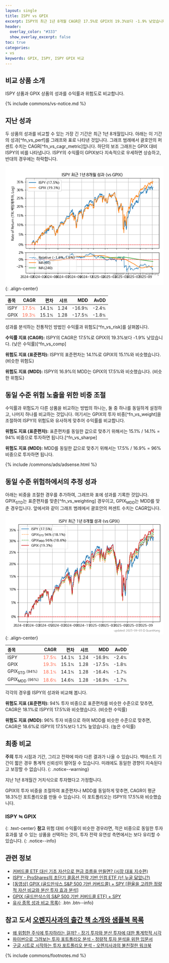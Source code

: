 ```yaml
---
layout: single
title: ISPY vs GPIX
excerpt: ISPY의 최근 1년 8개월 CAGR은 17.5%로 GPIX의 19.3%보다 -1.9% 낮았습니다.
header:
  overlay_color: "#333"
  show_overlay_excerpt: false
toc: true
categories:
- vs
keywords: GPIX, ISPY, ISPY GPIX 비교
---
```


## 비교 상품 소개


ISPY 상품과 GPIX 상품의 성과를 수익률과 위험도로 비교합니다.





{% include commons/vs-notice.md %}

## 지난 성과

두 상품의 성과를 비교할 수 있는 가장 긴 기간은 최근 1년 8개월입니다. 아래는 이 기간의 성과[^fn_vs_perf]를 그래프와 표로 나타낸 것입니다.
그래프 범례에서 괄호안의 퍼센트 수치는 CAGR[^fn_vs_cagr_metric]입니다.
하단의 보조 그래프는 GPIX 대비 ISPY의 비를 나타냅니다.
ISPY의 수익률이 GPIX보다 지속적으로 우세하면 상승하고, 반대의 경우에는 하락합니다.

![ISPY](/vs/images/ispy-vs-gpix_dual.png){: .align-center}

| **종목** | **CAGR** | **편차** | **샤프** | **MDD** | **AvDD** |
| :------------ | ------: | -----------: | -------: | ------: | -------: |
| ISPY | <span style="color: tomato">17.5<small>%</small></span> | 14.1<small>%</small> | 1.24 | -16.9<small>%</small> | -2.4<small>%</small> |
| GPIX | <span style="color: tomato">19.3<small>%</small></span> | 15.1<small>%</small> | 1.28 | -17.5<small>%</small> | -1.8<small>%</small> |

<!-- more -->


성과를 분석하는 전통적인 방법인 수익률과 위험도[^fn_vs_risk]를 살펴봅니다.

**수익률 지표 (CAGR):** ISPY의 CAGR은 17.5%로 GPIX의 19.3%보다 -1.9% 낮았습니다. (낮은 수익률)[^fn_vs_comp]

**위험도 지표 (표준편차):** ISPY의 표준편차는 14.1%로 GPIX의 15.1%와 비슷했습니다. (비슷한 위험도)

**위험도 지표 (MDD):** ISPY의 16.9%의 MDD는 GPIX의 17.5%와 비슷했습니다. (비슷한 위험도)



## 동일 수준 위험 노출을 위한 비중 조절

수익률과 위험도가 다른 상품을 비교하는 방법의 하나는, 둘 중 하나를 동일하게 설정하고, 나머지 하나를 비교하는 것입니다.
여기서는 GPIX의 투자 비중[^fn_vs_weight]을 조절하여 ISPY의 위험도와 유사하게 맞추어 수익률를 비교합니다.

**위험도 지표 (표준편차):** 표준편차를 동일한 값으로 맞추기 위해서는 15.1% / 14.1% = 94% 비중으로 투자하면 됩니다.[^fn_vs_sharpe]

**위험도 지표 (MDD):** MDD를 동일한 값으로 맞추기 위해서는 17.5% / 16.9% = 96% 비중으로 투자하면 됩니다.


{% include /commons/ads/adsense.html %}



## 동일 수준 위험하에서의 추정 성과

아래는 비중을 조절한 경우를 추가하여, 그래프와 표에 성과를 기록한 것입니다.
GPIX<sub>STD</sub>는 표준편차를 맞춘[^fn_vs_weighting] 경우이고, GPIX<sub>MDD</sub>는 MDD를 맞춘 경우입니다.
앞에서와 같이 그래프 범례에서 괄호안의 퍼센트 수치는 CAGR입니다.


![ISPY](/vs/images/ispy-vs-gpix.png){: .align-center}



| **종목** | **CAGR** | **편차** | **샤프** | **MDD** | **AvDD** |
| :------------ | ------: | -----------: | -------: | ------: | -------: |
| ISPY | <span style="color: tomato">17.5<small>%</small></span> | 14.1<small>%</small> | 1.24 | -16.9<small>%</small> | -2.4<small>%</small> |
| GPIX | <span style="color: tomato">19.3<small>%</small></span> | 15.1<small>%</small> | 1.28 | -17.5<small>%</small> | -1.8<small>%</small> |
| GPIX<sub>STD</sub> <small>(94%)</small> | <span style="color: tomato">18.1<small>%</small></span> | 14.1<small>%</small> | 1.28 | -16.4<small>%</small> | -1.7<small>%</small> |
| GPIX<sub>MDD</sub> <small>(96%)</small> | <span style="color: tomato">18.6<small>%</small></span> | 14.6<small>%</small> | 1.28 | -16.9<small>%</small> | -1.7<small>%</small> |



각각의 경우를 ISPY의 성과와 비교해 봅니다.

**위험도 지표 (표준편차):** 94% 투자 비중으로 표준편차를 비슷한 수준으로 맞추면, CAGR은 18.1%로 ISPY의 17.5%와 비슷했습니다. (비슷한 수익률)

**위험도 지표 (MDD):** 96% 투자 비중으로 하여 MDD를 비슷한 수준으로 맞추면, CAGR은 18.6%로 ISPY의 17.5%보다 1.2% 높았습니다. (높은 수익률)




## 최종 비교

**주의** 투자 시점과 기간, 그리고 전략에 따라 다른 결과가 나올 수 있습니다. 백테스트 기간이 짧은 경우 통계적 신뢰성이 떨어질 수 있습니다. 미래에도 동일한 경향이 지속된다고 보장할 수 없습니다.
{: .notice--warning}

지난 1년 8개월간 거치식으로 투자했다고 가정합니다.

GPIX의 투자 비중을 조절하여 표준편차나 MDD를 동일하게 맞추면, CAGR이 평균 18.3%인 포트폴리오를 만들 수 있습니다.
이 포트폴리오는 ISPY의 17.5%와 비슷했습니다.

### ISPY ≒ GPIX
{: .text-center}
**참고** 위험 대비 수익률이 비슷한 경우라면, 적은 비중으로 동일한 투자 효과를 낼 수 있는 상품을 선택하는 것이, 투자 전략 유연성 측면에서는 보다 유리할 수 있습니다.
{: .notice--info}


## 관련 정보

- [커버드콜 ETF 대신 기초 자산으로 현금 흐름을 만들면? (시장 대표 지수편)](https://kongdori.tistory.com/285)
- [ISPY - ProShares의 초단기 콜옵션 전략 기반 인컴 ETF (넌 누굴 닮았니?)](https://kongdori.tistory.com/267)
- [[동영상] GPIX (골드만삭스 S&P 500 기반 커버드콜) + SPY [환율을 고려한 정량적 자산 비교와 분산 투자 효과 분석]](https://youtu.be/bON1rpNqx0s)
- [GPIX (골드만삭스의 S&P 500 기반 커버드콜 ETF) + SPY](https://m.blog.naver.com/onuri2005/223938411749)
- [유사 종목 성과 비교 목록](/vs/){: .btn .btn--info}


## 참고 도서 [오렌지사과의 출간 책 소개와 샘플북 목록](https://kongdori.tistory.com/691)

- [왜 위험한 주식에 투자하라는 걸까? - 장기 투자와 분산 투자에 대한 통계학적 시각](https://kongdori.tistory.com/421)
- [파이썬으로 그려보는 투자 포트폴리오 분석  - 정량적 투자 분석을 위한 입문서](https://kongdori.tistory.com/643)
- [구글 시트로 시작하는 투자 포트폴리오 분석 - 오렌지사과의 불친절한 워크북](https://kongdori.tistory.com/449)

{% include commons/footnotes.md %}